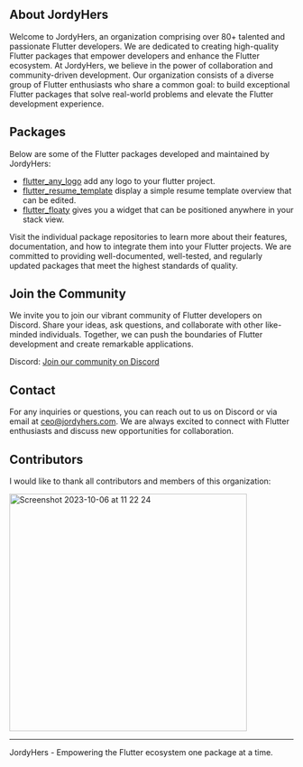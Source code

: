 
## About JordyHers
Welcome to JordyHers, an organization comprising over 80+ talented and passionate Flutter developers. We are dedicated to creating high-quality Flutter packages that empower developers and enhance the Flutter ecosystem. At JordyHers, we believe in the power of collaboration and community-driven development. Our organization consists of a diverse group of Flutter enthusiasts who share a common goal: to build exceptional Flutter packages that solve real-world problems and elevate the Flutter development experience.

## Packages

Below are some of the Flutter packages developed and maintained by JordyHers:

- [flutter_any_logo](https://pub.dev/packages/flutter_any_logo) add any logo to your flutter project.
- [flutter_resume_template](https://pub.dev/packages/flutter_resume_template) display a simple resume template overview that can be edited.
- [flutter_floaty](https://pub.dev/packages/flutter_floaty) gives you a widget that can be positioned anywhere in your stack view.

Visit the individual package repositories to learn more about their features, documentation, and how to integrate them into your Flutter projects. We are committed to providing well-documented, well-tested, and regularly updated packages that meet the highest standards of quality.

## Join the Community

We invite you to join our vibrant community of Flutter developers on Discord. Share your ideas, ask questions, and collaborate with other like-minded individuals. Together, we can push the boundaries of Flutter development and create remarkable applications.

Discord: [Join our community on Discord](https://discord.gg/gxFMcK3DK)


## Contact

For any inquiries or questions, you can reach out to us on Discord or via email at ceo@jordyhers.com. We are always excited to connect with Flutter enthusiasts and discuss new opportunities for collaboration.


## Contributors

I would like to thank all contributors and members of this organization:

<img width="421" alt="Screenshot 2023-10-06 at 11 22 24" src="https://github.com/JordyHers-org/.github/assets/49708438/a3a0730c-8420-4380-91fe-760f8f2201ab">

---
JordyHers - Empowering the Flutter ecosystem one package at a time.
